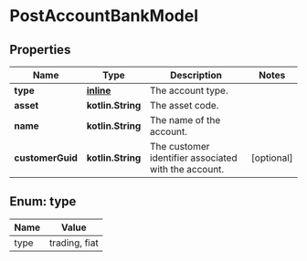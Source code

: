 
# PostAccountBankModel

## Properties
Name | Type | Description | Notes
------------ | ------------- | ------------- | -------------
**type** | [**inline**](#Type) | The account type. | 
**asset** | **kotlin.String** | The asset code. | 
**name** | **kotlin.String** | The name of the account. | 
**customerGuid** | **kotlin.String** | The customer identifier associated with the account. |  [optional]


<a name="Type"></a>
## Enum: type
Name | Value
---- | -----
type | trading, fiat



